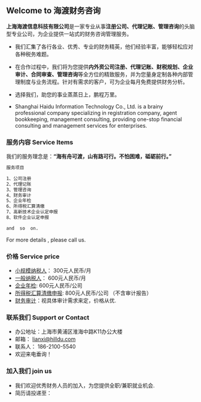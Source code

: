 ## Welcome to 海渡财务咨询

**上海海渡信息科技有限公司**是一家专业从事**注册公司、代理记账、管理咨询**的头脑型专业公司，为企业提供一站式的财务咨询管理服务。

- 我们汇集了各行各业、优秀、专业的财务精英，他们经验丰富，能够轻松应对各种税务难题。

- 在合作过程中，我们将为您提供**内外资公司注册、代理记账、财税规划、企业审计、合同审查、管理咨询**等全方位的精致服务，并为您量身定制各种内部管理制度与业务流程。针对有需求的客户，可为企业每月免费提供财务分析。

- 选择我们，助您的事业蒸蒸日上，鹏程万里。


- Shanghai Haidu Information Technology Co., Ltd. is a brainy professional company specializing in registration company, agent bookkeeping, management consulting, providing one-stop financial consulting and management services for enterprises.


### 服务内容 Service Items

我们的服务理念是：**“海有舟可渡，山有路可行。不怕困难，砥砺前行。”**

```markdown
服务项目

1、公司注册
2、代理记账
3、管理咨询
4、财务审计
5、企业年检
6、所得税汇算清缴
7、高新技术企业认定申报
8、软件企业认定申报

and  so  on.


```

For more details , please call us.

### 价格 Service price
- [小规模纳税人](https://baike.baidu.com/item/%E5%B0%8F%E8%A7%84%E6%A8%A1%E7%BA%B3%E7%A8%8E%E4%BA%BA/5503770?fr=aladdin)：      300元人民币/月
- [ 一般纳税人](https://baike.baidu.com/item/%E4%B8%80%E8%88%AC%E7%BA%B3%E7%A8%8E%E4%BA%BA)：      600元人民币/月
- [企业年检](https://baike.baidu.com/item/%E4%BC%81%E4%B8%9A%E5%B9%B4%E6%A3%80):           600元人民币/公司
- [所得税汇算清缴申报](https://baike.baidu.com/item/%E6%89%80%E5%BE%97%E7%A8%8E%E6%B1%87%E7%AE%97%E6%B8%85%E7%BC%B4):      800元人民币/公司  （不含审计报告）
- [财务审计](https://baike.baidu.com/item/%E8%B4%A2%E5%8A%A1%E5%AE%A1%E8%AE%A1)：视具体审计需求来定，价格从优.

### 联系我们  Support or Contact  

- 办公地址：上海市黄浦区淮海中路K11办公大楼 
- 邮箱：   lianxi@hilldu.com
- 联系人：       186-2100-5540
- 欢迎来电垂询！

### 加入我们   join  us
- 我们欢迎优秀财务人员的加入，为您提供全职/兼职就业机会.
- 简历请投递至：
